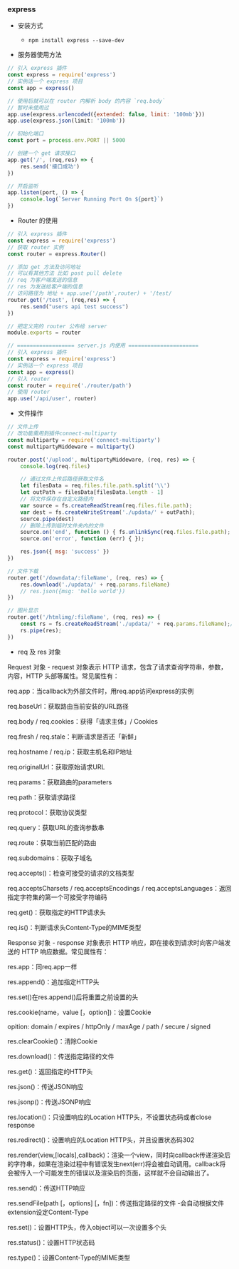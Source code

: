 ### express

* 安装方式
    * `npm install express --save-dev`

* 服务器使用方法
```js
// 引入 express 插件
const express = require('express')
// 实例话一个 express 项目
const app = express()

// 使用后就可以在 router 内解析 body 的内容 `req.body` 
// 暂时未使用过
app.use(express.urlencoded({extended: false, limit: '100mb'}))
app.use(express.json(limit: '100mb'))

// 初始化端口
const port = process.env.PORT || 5000

// 创建一个 get 请求接口
app.get('/', (req,res) => {
    res.send('接口成功')
})

// 开启监听
app.listen(port, () => {
    console.log(`Server Running Port On ${port}`)
})
```

* Router 的使用
```js
// 引入 express 插件
const express = require('express')
// 获取 router 实例
const router = express.Router()

// 添加 get 方法及访问地址
// 可以有其他方法 比如 post pull delete
// req 为客户端发送的信息
// res 为发送给客户端的信息
// 访问路径为 地址 + app.use('/path',router) + '/test/
router.get('/test', (req,res) => {
    res.send("users api test success")
})

// 把定义完的 router 公布给 server
module.exports = router

// ================== server.js 内使用 ======================
// 引入 express 插件
const express = require('express')
// 实例话一个 express 项目
const app = express()
// 引入 router
const router = require('./router/path')
// 使用 router
app.use('/api/user', router)
```

* 文件操作
```js
// 文件上传
// 改功能需用到插件connect-multiparty
const multiparty = require('connect-multiparty')
const multipartyMiddeware = multiparty()

router.post('/upload', multipartyMiddeware, (req, res) => {
    console.log(req.files)

    // 通过文件上传后路径获取文件名
    let filesData = req.files.file.path.split('\\')
    let outPath = filesData[filesData.length - 1]
    // 将文件保存在自定义路径内
    var source = fs.createReadStream(req.files.file.path);
    var dest = fs.createWriteStream('./updata/' + outPath);
    source.pipe(dest)
    // 删除上传到临时文件夹内的文件
    source.on('end', function () { fs.unlinkSync(req.files.file.path); });   //delete
    source.on('error', function (err) { });

    res.json({ msg: 'success' })
})

// 文件下载
router.get('/downdata/:fileName', (req, res) => {
    res.download('./updata/' + req.params.fileName)
    // res.json({msg: 'hello world'})
})

// 图片显示
router.get('/htmlimg/:fileName', (req, res) => {
    const rs = fs.createReadStream('./updata/' + req.params.fileName);//获取图片的文件名
    rs.pipe(res);
})
```
* req 及 res 对象

Request 对象 - request 对象表示 HTTP 请求，包含了请求查询字符串，参数，内容，HTTP 头部等属性。常见属性有：

req.app：当callback为外部文件时，用req.app访问express的实例

req.baseUrl：获取路由当前安装的URL路径

req.body / req.cookies：获得「请求主体」/ Cookies

req.fresh / req.stale：判断请求是否还「新鲜」

req.hostname / req.ip：获取主机名和IP地址

req.originalUrl：获取原始请求URL

req.params：获取路由的parameters

req.path：获取请求路径

req.protocol：获取协议类型

req.query：获取URL的查询参数串

req.route：获取当前匹配的路由

req.subdomains：获取子域名

req.accepts()：检查可接受的请求的文档类型

req.acceptsCharsets / req.acceptsEncodings / req.acceptsLanguages：返回指定字符集的第一个可接受字符编码

req.get()：获取指定的HTTP请求头

req.is()：判断请求头Content-Type的MIME类型

Response 对象 - response 对象表示 HTTP 响应，即在接收到请求时向客户端发送的 HTTP 响应数据。常见属性有：

res.app：同req.app一样

res.append()：追加指定HTTP头

res.set()在res.append()后将重置之前设置的头

res.cookie(name，value [，option])：设置Cookie

opition: domain / expires / httpOnly / maxAge / path / secure / signed

res.clearCookie()：清除Cookie

res.download()：传送指定路径的文件

res.get()：返回指定的HTTP头

res.json()：传送JSON响应

res.jsonp()：传送JSONP响应

res.location()：只设置响应的Location HTTP头，不设置状态码或者close response

res.redirect()：设置响应的Location HTTP头，并且设置状态码302

res.render(view,[locals],callback)：渲染一个view，同时向callback传递渲染后的字符串，如果在渲染过程中有错误发生next(err)将会被自动调用。callback将会被传入一个可能发生的错误以及渲染后的页面，这样就不会自动输出了。

res.send()：传送HTTP响应

res.sendFile(path [，options] [，fn])：传送指定路径的文件 -会自动根据文件extension设定Content-Type

res.set()：设置HTTP头，传入object可以一次设置多个头

res.status()：设置HTTP状态码

res.type()：设置Content-Type的MIME类型

